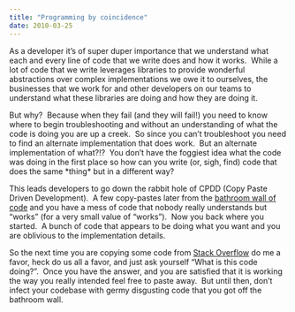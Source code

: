 ```yaml
---
title: "Programming by coincidence"
date: 2010-03-25
---
```

As a developer it’s of super duper importance that we understand what
each and every line of code that we write does and how it works.  While
a lot of code that we write leverages libraries to provide wonderful
abstractions over complex implementations we owe it to ourselves, the
businesses that we work for and other developers on our teams to
understand what these libraries are doing and how they are doing it.

But why?  Because when they fail (and they will fail!) you need to know
where to begin troubleshooting and without an understanding of what the
code is doing you are up a creek.  So since you can’t troubleshoot you
need to find an alternate implementation that does work.  But an
alternate implementation of what?!?  You don’t have the foggiest idea
what the code was doing in the first place so how can you write (or,
sigh, find) code that does the same \*thing\* but in a different way?

This leads developers to go down the rabbit hole of CPDD (Copy Paste
Driven Development).  A few copy-pastes later from the [bathroom wall of
code](http://www.codinghorror.com/blog/2009/05/the-bathroom-wall-of-code.html)
and you have a mess of code that nobody really understands but “works”
(for a very small value of “works”).  Now you back where you started.  A
bunch of code that appears to be doing what you want and you are
oblivious to the implementation details.

So the next time you are copying some code from [Stack
Overflow](http://stackoverflow.com) do me a favor, heck do us all a
favor, and just ask yourself “What is this code doing?”.  Once you have
the answer, and you are satisfied that it is working the way you really
intended feel free to paste away.  But until then, don’t infect your
codebase with germy disgusting code that you got off the bathroom wall.